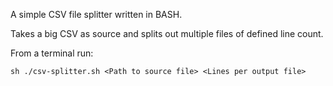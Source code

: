 
A simple CSV file splitter written in BASH. 

Takes a big CSV as source and splits out multiple files of defined line count.

From a terminal run:
```
sh ./csv-splitter.sh <Path to source file> <Lines per output file>
```



